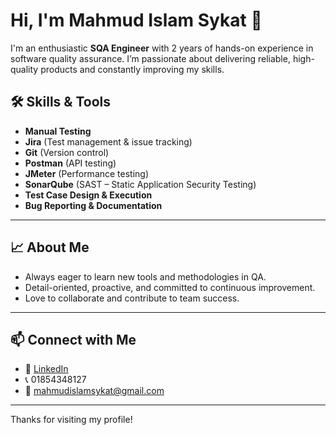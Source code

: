 # Hi, I'm Mahmud Islam Sykat 👋

I'm an enthusiastic **SQA Engineer** with 2 years of hands-on experience in software quality assurance. I’m passionate about delivering reliable, high-quality products and constantly improving my skills.

## 🛠️ Skills & Tools

- **Manual Testing**
- **Jira** (Test management & issue tracking)
- **Git** (Version control)
- **Postman** (API testing)
- **JMeter** (Performance testing)
- **SonarQube** (SAST – Static Application Security Testing)
- **Test Case Design & Execution**
- **Bug Reporting & Documentation**

---

## 📈 About Me

- Always eager to learn new tools and methodologies in QA.
- Detail-oriented, proactive, and committed to continuous improvement.
- Love to collaborate and contribute to team success.

---

## 📫 Connect with Me

- 🔗 [LinkedIn](https://www.linkedin.com/in/sykat)
- 📞 01854348127  
- 📧 mahmudislamsykat@gmail.com

---

Thanks for visiting my profile!
